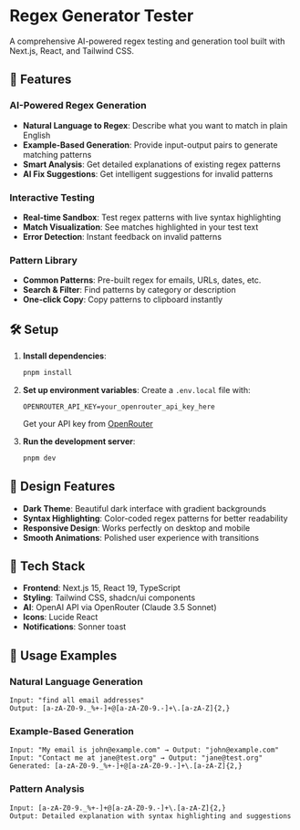 # Regex Generator Tester

A comprehensive AI-powered regex testing and generation tool built with Next.js, React, and Tailwind CSS.

## 🚀 Features

### AI-Powered Regex Generation

- **Natural Language to Regex**: Describe what you want to match in plain English
- **Example-Based Generation**: Provide input-output pairs to generate matching patterns
- **Smart Analysis**: Get detailed explanations of existing regex patterns
- **AI Fix Suggestions**: Get intelligent suggestions for invalid patterns

### Interactive Testing

- **Real-time Sandbox**: Test regex patterns with live syntax highlighting
- **Match Visualization**: See matches highlighted in your test text
- **Error Detection**: Instant feedback on invalid patterns

### Pattern Library

- **Common Patterns**: Pre-built regex for emails, URLs, dates, etc.
- **Search & Filter**: Find patterns by category or description
- **One-click Copy**: Copy patterns to clipboard instantly

## 🛠️ Setup

1. **Install dependencies**:

   ```bash
   pnpm install
   ```

2. **Set up environment variables**:
   Create a `.env.local` file with:

   ```env
   OPENROUTER_API_KEY=your_openrouter_api_key_here
   ```

   Get your API key from [OpenRouter](https://openrouter.ai/)

3. **Run the development server**:
   ```bash
   pnpm dev
   ```

## 🎨 Design Features

- **Dark Theme**: Beautiful dark interface with gradient backgrounds
- **Syntax Highlighting**: Color-coded regex patterns for better readability
- **Responsive Design**: Works perfectly on desktop and mobile
- **Smooth Animations**: Polished user experience with transitions

## 🔧 Tech Stack

- **Frontend**: Next.js 15, React 19, TypeScript
- **Styling**: Tailwind CSS, shadcn/ui components
- **AI**: OpenAI API via OpenRouter (Claude 3.5 Sonnet)
- **Icons**: Lucide React
- **Notifications**: Sonner toast

## 🎯 Usage Examples

### Natural Language Generation

```
Input: "find all email addresses"
Output: [a-zA-Z0-9._%+-]+@[a-zA-Z0-9.-]+\.[a-zA-Z]{2,}
```

### Example-Based Generation

```
Input: "My email is john@example.com" → Output: "john@example.com"
Input: "Contact me at jane@test.org" → Output: "jane@test.org"
Generated: [a-zA-Z0-9._%+-]+@[a-zA-Z0-9.-]+\.[a-zA-Z]{2,}
```

### Pattern Analysis

```
Input: [a-zA-Z0-9._%+-]+@[a-zA-Z0-9.-]+\.[a-zA-Z]{2,}
Output: Detailed explanation with syntax highlighting and suggestions
```
